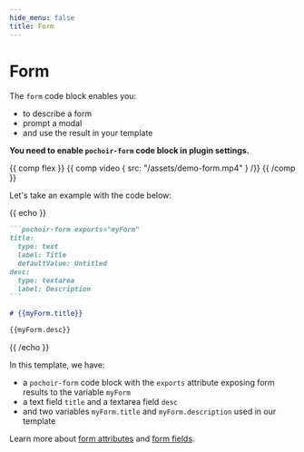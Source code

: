 ```yaml
---
hide_menu: false
title: Form
---
```

# Form

The `form` code block enables you:
- to describe a form
- prompt a modal
- and use the result in your template

**You need to enable `pochoir-form` code block in plugin settings.**

{{ comp flex }}
    {{ comp video { src: "/assets/demo-form.mp4" } /}}
{{ /comp }}

Let's take an example with the code below:

{{ echo }}
````md
```pochoir-form exports="myForm"
title:
  type: text
  label: Title
  defaultValue: Untitled
desc:
  type: textarea
  label: Description
```

# {{myForm.title}}

{{myForm.desc}}
````
{{ /echo }}

In this template, we have:
- a `pochoir-form` code block with the `exports` attribute exposing form results to the variable `myForm`
- a text field `title` and a textarea field `desc`
- and two variables `myForm.title` and `myForm.description` used in our template

Learn more about [form attributes](/form/attributes/) and [form fields](/form/fields/).

